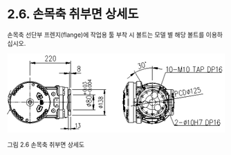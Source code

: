 ﻿# 2.6. 손목축 취부면 상세도


손목축 선단부 프렌지(flange)에 작업용 툴 부착 시 볼트는 모델 별 해당 볼트를 이용하십시오.

![](../_assets/그림_2.6_손목축_취부면_상세도.png)

그림 2.6 손목축 취부면 상세도
